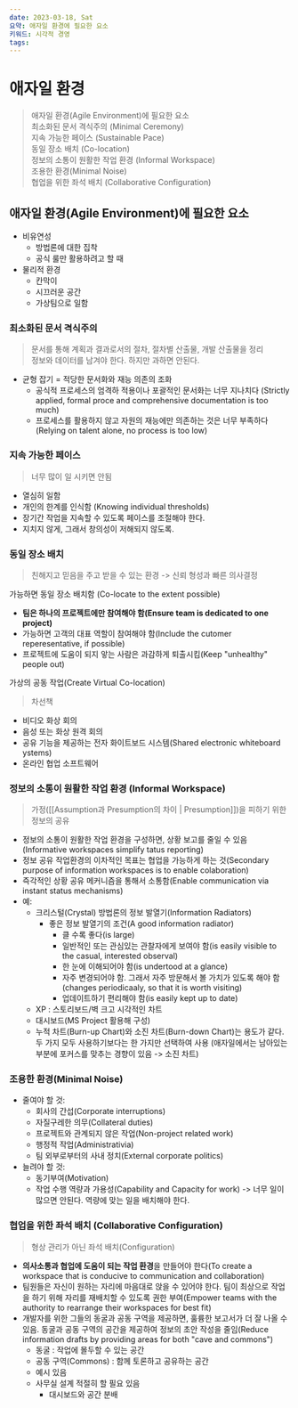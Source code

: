```yaml
---
date: 2023-03-18, Sat
요약: 애자일 환경에 필요한 요소
키워드: 시각적 경영
tags: 
---
```

# 애자일 환경
> 애자일 환경(Agile Environment)에 필요한 요소  
> 최소화된 문서 격식주의 (Minimal Ceremony)  
> 지속 가능한 페이스 (Sustainable Pace)  
> 동일 장소 배치 (Co-location)  
> 정보의 소통이 원활한 작업 환경 (Informal Workspace)  
> 조용한 환경(Minimal Noise)  
> 협업을 위한 좌석 배치 (Collaborative Configuration)  

## 애자일 환경(Agile Environment)에 필요한 요소
- 비유연성
	- 방법론에 대한 집착
	- 공식 룰만 활용하려고 할 때
- 물리적 환경
	- 칸막이
	- 시끄러운 공간
	- 가상팀으로 일함

### 최소화된 문서 격식주의
> 문서를 통해 계획과 결과로서의 절차, 절차별 산출물, 개발 산출물을 정리  
> 정보와 데이터를 남겨야 한다. 하지만 과하면 안된다.

- 균형 잡기 = 적당한 문서화와 재능 의존의 조화
	- 공식적 프로세스의 엄격하 적용이나 포괄적인 문서화는 너무 지나치다 (Strictly applied, formal proce and comprehensive documentation is too much)
	- 프로세스를 활용하지 않고 자원의 재능에만 의존하는 것은 너무 부족하다 (Relying on talent alone, no process is too low)

### 지속 가능한 페이스
> 너무 많이 일 시키면 안됨

- 열심히 일함
- 개인의 한계를 인식함 (Knowing individual thresholds)
- 장기간 작업을 지속할 수 있도록 페이스를 조절해야 한다.
- 지치지 않게, 그래서 창의성이 저해되지 않도록.

### 동일 장소 배치
> 친해지고 믿음을 주고 받을 수 있는 환경 -> 신뢰 형성과 빠른 의사결정

가능하면 동일 장소 배치함 (Co-locate to the extent possible)
- **팀은 하나의 프로젝트에만 참여해야 함(Ensure team is dedicated to one project)**
- 가능하면 고객의 대표 역할이 참여해야 함(Include the cutomer reperesentative, if possible)
- 프로젝트에 도움이 되지 앟는 사람은 과감하게 퇴출시킴(Keep "unhealthy" people out)

가상의 공동 작업(Create Virtual Co-location)
> 차선책
- 비디오 화상 회의
- 음성 또는 화상 원격 회의
- 공유 기능을 제공하는 전자 화이트보드 시스템(Shared electronic whiteboard ystems)
- 온라인 협업 소프트웨어

### 정보의 소통이 원활한 작업 환경 (Informal Workspace)
> 가정([[Assumption과 Presumption의 차이 | Presumption]])을 피하기 위한 정보의 공유
- 정보의 소통이 원활한 작업 환경을 구성하면, 상황 보고를 줄일 수 있음(Informative workspaces simplify tatus reporting)
- 정보 공유 작업환경의 이차적인 목표는 협업을 가능하게 하는 것(Secondary purpose of information workspaces is to enable colaboration)
- 즉각적인 상황 공유 메커니즘을 통해서 소통함(Enable communication via instant status mechanisms)
- 예:
	- 크리스털(Crystal) 방법론의 정보 발열기(Information Radiators)
		- 좋은 정보 발열기의 조건(A good information radiator)
			- 클 수록 좋다(is large)
			- 일반적인 또는 관심있는 관찰자에게 보여야 함(is easily visible to the casual, interested observal)
			- 한 눈에 이해되어야 함(is undertood at a glance)
			- 자주 변경되어야 함. 그래서 자주 방문해서 볼 가치가 있도록 해야 함(changes periodicaaly, so that it is worth visiting)
			- 업데이트하기 편리해야 함(is easily kept up to date)
	- XP : 스토리보드/벽 크고 시각적인 차트
	- 대시보드(MS Project 활용해 구성)
	- 누적 차트(Burn-up Chart)와 소진 차트(Burn-down Chart)는 용도가 같다. 두 가지 모두 사용하기보다는 한 가지만 선택하여 사용 (애자일에서는 남아있는 부분에 포커스를 맞추는 경향이 있음 -> 소진 차트)

### 조용한 환경(Minimal Noise)
- 줄여야 할 것:
	- 회사의 간섭(Corporate interruptions)
	- 자질구레한 의무(Collateral duties)
	- 프로젝트와 관계되지 않은 작업(Non-project related work)
	- 행정적 작업(Administrativia)
	- 팀 외부로부터의 사내 정치(External corporate politics)
- 늘려야 할 것:
	- 동기부여(Motivation)
	- 작업 수행 역량과 가용성(Capability and Capacity for work) -> 너무 일이 많으면 안된다. 역량에 맞는 일을 배치해야 한다.

### 협업을 위한 좌석 배치 (Collaborative Configuration)
> 형상 관리가 아닌 좌석 배치(Configuration)

- **의사소통과 협업에 도움이 되는 작업 환경**을 만들어야 한다(To create a workspace that is conducive to communication and collaboration)
- 팀원들은 자신이 원하는 자리에 마음대로 앉을 수 있어야 한다. 팀이 최상으로 작업을 하기 위해 자리를 재배치할 수 있도록 권한 부여(Empower teams with the authority to rearrange their workspaces for best fit)
- 개발자를 위한 그들의 동굴과 공동 구역을 제공하면, 훌륭한 보고서가 더 잘 나올 수 있음. 동굴과 공동 구역의 공간을 제공하여 정보의 초안 작성을 줄임(Reduce information drafts by providing areas for both "cave and commons")
	- 동굴 : 작업에 몰두할 수 있는 공간
	- 공동 구역(Commons) : 함께 토론하고 공유하는 공간
	- 예시 있음
	- 사무실 설계 적절히 할 필요 있음
		- 대시보드와 공간 분배